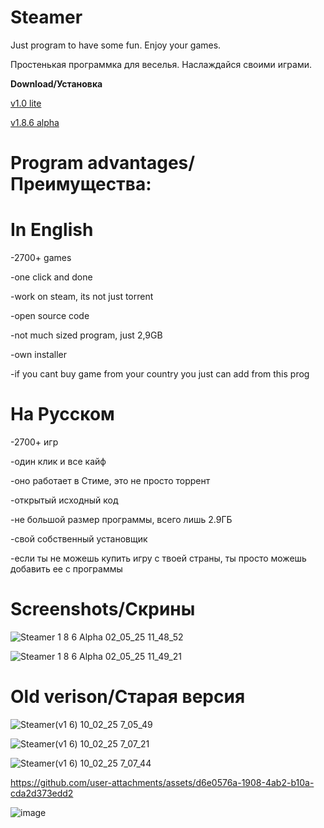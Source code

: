 # Steamer
Just program to have some fun. Enjoy your games.

Простенькая программка для веселья. Наслаждайся своими играми.

**Download/Установка** 

[v1.0 lite](https://github.com/Wl13proger9/Steamer/releases/download/v1.0l/lite.zip)

[v1.8.6 alpha](https://github.com/Wl13proger9/Steamer/releases/download/v1.8.6/steamer.zip)

# Program advantages/Преимущества:

# In English

-2700+ games

-one click and done

-work on steam, its not just torrent

-open source code

-not much sized program, just 2,9GB

-own installer 

-if you cant buy game from your country you just can add from this prog




# На Русском

-2700+ игр

-один клик и все кайф

-оно работает в Стиме, это не просто торрент 

-открытый исходный код

-не большой размер программы, всего лишь 2.9ГБ

-свой собственный установщик 

-если ты не можешь купить игру с твоей страны, ты просто можешь добавить ее с программы 


# Screenshots/Скрины
![Steamer 1 8 6 Alpha 02_05_25 11_48_52](https://github.com/user-attachments/assets/2bd555c3-3569-4752-a8cb-a58d33b21da9)

![Steamer 1 8 6 Alpha 02_05_25 11_49_21](https://github.com/user-attachments/assets/1fe5ce7b-9327-44a5-872b-db8b5c907c8a)


# Old verison/Старая версия

![Steamer(v1 6) 10_02_25 7_05_49](https://github.com/user-attachments/assets/796eb52f-2b02-40cc-8a7c-8009d4ac75e2)

![Steamer(v1 6) 10_02_25 7_07_21](https://github.com/user-attachments/assets/6e2133c8-5fc1-49c4-9bcf-b274fe8793ec)

![Steamer(v1 6) 10_02_25 7_07_44](https://github.com/user-attachments/assets/eb13f264-568a-48f1-a336-b66eec0b3be8)

https://github.com/user-attachments/assets/d6e0576a-1908-4ab2-b10a-cda2d373edd2




![image](https://github.com/user-attachments/assets/a5f0b04d-e83a-4b41-8ab8-f00d5d61800c)
